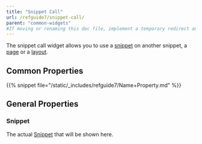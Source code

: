 ```yaml
---
title: "Snippet Call"
url: /refguide7/snippet-call/
parent: "common-widgets"
#If moving or renaming this doc file, implement a temporary redirect and let the respective team know they should update the URL in the product. See Mapping to Products for more details.
---
```



The snippet call widget allows you to use a [snippet](/refguide7/snippet/) on another snippet, a [page](/refguide7/page/) or a [layout](/refguide7/layout/).

## Common Properties

{{% snippet file="/static/_includes/refguide7/Name+Property.md" %}}

## General Properties

### Snippet

The actual [Snippet](/refguide7/snippet/) that will be shown here.
